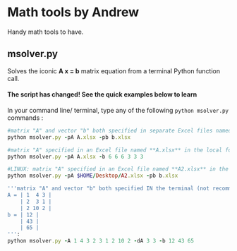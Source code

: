 # Math tools by Andrew
Handy math tools to have.

## msolver.py

Solves the iconic **A x = b** matrix equation from a terminal Python function call.

#### The script has changed! See the quick examples below to learn 
In your command line/ terminal, type any of the following `python msolver.py` commands :

```ruby
#matrix "A" and vector "b" both specified in separate Excel files named **A.xlsx** and **b.xlsx**, respectively both in the local folder [i.e. in the same folder as msolver.py]:
python msolver.py -pA A.xlsx -pb b.xlsx

#matrix "A" specified in an Excel file named **A.xlsx** in the local folder and a "b" vector defined in the terminal as b = [6 6 6 3 3 3]:
python msolver.py -pA A.xlsx -b 6 6 6 3 3 3

#LINUX: matrix "A" specified in an Excel file named **A2.xlsx** in the Desktop directory and a "b" vector specified in an Excel file **b.xlsx** in the local folder:
python msolver.py -pA $HOME/Desktop/A2.xlsx -pb b.xlsx

'''matrix "A" and vector "b" both specified IN the terminal (not recommended for large matrices) 
A = | 1  4 3 |
    | 2  3 1 |
    | 2 10 2 |
b = | 12 |	
    | 43 |
    | 65 |
''':
python msolver.py -A 1 4 3 2 3 1 2 10 2 -dA 3 3 -b 12 43 65

```
